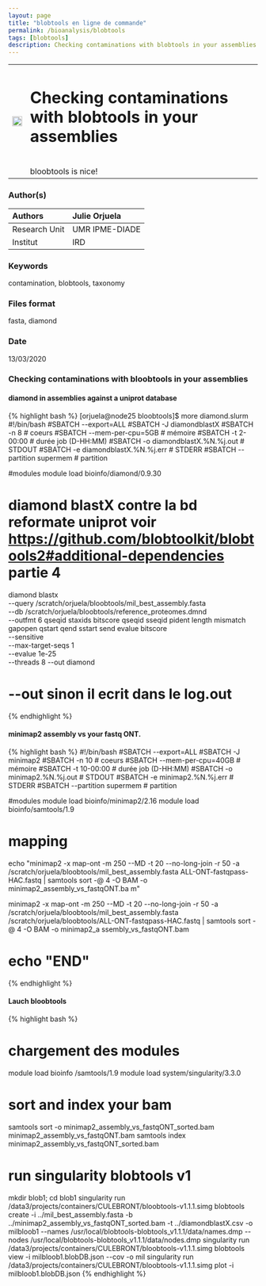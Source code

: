 ```yaml
---
layout: page
title: "blobtools en ligne de commande"
permalink: /bioanalysis/blobtools
tags: [blobtools]
description: Checking contaminations with blobtools in your assemblies
---
```

<table class="table-contact">
<tr>
<td><img width="100%" src="{{ site.url }}/images/blob.png" alt="" />
</td>
<td>
<h1> Checking contaminations with blobtools in your assemblies</h1><br />
bloobtools is nice!
</td>
</tr>
</table>



### Author(s)

| Authors  | Julie Orjuela |
| :------------- | :------------- |
| Research Unit | UMR IPME-DIADE   |
| Institut |  IRD |

### Keywords
contamination, blobtools, taxonomy

### Files format
fasta, diamond

### Date
13/03/2020

### Checking contaminations with bloobtools in your assemblies

#### diamond in assemblies against a uniprot database

{% highlight bash %}
[orjuela@node25 bloobtools]$ more diamond.slurm 
#!/bin/bash
#SBATCH --export=ALL
#SBATCH -J diamondblastX
#SBATCH -n 8                         # coeurs
#SBATCH --mem-per-cpu=5GB           # mémoire
#SBATCH -t 2-00:00                  # durée job (D-HH:MM)
#SBATCH -o diamondblastX.%N.%j.out        # STDOUT
#SBATCH -e diamondblastX.%N.%j.err        # STDERR
#SBATCH --partition supermem	     # partition

#modules 
module load bioinfo/diamond/0.9.30

# diamond blastX contre la bd reformate uniprot voir https://github.com/blobtoolkit/blobtools2#additional-dependencies partie 4
diamond blastx \
 --query /scratch/orjuela/bloobtools/mil_best_assembly.fasta \
 --db /scratch/orjuela/bloobtools/reference_proteomes.dmnd \
 --outfmt 6 qseqid staxids bitscore qseqid sseqid pident length mismatch gapopen qstart qend sstart send evalue bitscore \
 --sensitive \
 --max-target-seqs 1 \
 --evalue 1e-25 \
 --threads 8 
 --out diamond 
 # --out sinon il ecrit dans le log.out
{% endhighlight %}

#### minimap2 assembly vs your fastq ONT.

{% highlight bash %}
#!/bin/bash
#SBATCH --export=ALL
#SBATCH -J minimap2
#SBATCH -n 10                         # coeurs
#SBATCH --mem-per-cpu=40GB           # mémoire
#SBATCH -t 10-00:00                  # durée job (D-HH:MM)
#SBATCH -o minimap2.%N.%j.out        # STDOUT
#SBATCH -e minimap2.%N.%j.err        # STDERR
#SBATCH --partition supermem	     # partition

#modules
module load bioinfo/minimap2/2.16 
module load bioinfo/samtools/1.9

# mapping
echo "minimap2 -x map-ont -m 250 --MD -t 20 --no-long-join -r 50 -a /scratch/orjuela/bloobtools/mil_best_assembly.fasta ALL-ONT-fastqpass-HAC.fastq | samtools sort -@ 4 -O BAM -o minimap2_assembly_vs_fastqONT.ba
m"

minimap2 -x map-ont -m 250 --MD -t 20 --no-long-join -r 50 -a /scratch/orjuela/bloobtools/mil_best_assembly.fasta /scratch/orjuela/bloobtools/ALL-ONT-fastqpass-HAC.fastq | samtools sort -@ 4 -O BAM -o minimap2_a
ssembly_vs_fastqONT.bam

# echo "END"
{% endhighlight %}


#### Lauch bloobtools

{% highlight bash %}
# chargement des modules
module load bioinfo /samtools/1.9
module load system/singularity/3.3.0

# sort and index your bam
samtools sort -o minimap2_assembly_vs_fastqONT_sorted.bam minimap2_assembly_vs_fastqONT.bam
samtools index minimap2_assembly_vs_fastqONT_sorted.bam      

# run singularity blobtools v1
mkdir blob1; cd blob1
singularity run /data3/projects/containers/CULEBRONT/bloobtools-v1.1.1.simg blobtools create -i ../mil_best_assembly.fasta -b ../minimap2_assembly_vs_fastqONT_sorted.bam -t ../diamondblastX.csv -o milbloob1 --names /usr/local/blobtools-blobtools_v1.1.1/data/names.dmp --nodes /usr/local/blobtools-blobtools_v1.1.1/data/nodes.dmp
singularity run /data3/projects/containers/CULEBRONT/bloobtools-v1.1.1.simg blobtools view -i milbloob1.blobDB.json --cov -o mil
singularity run /data3/projects/containers/CULEBRONT/bloobtools-v1.1.1.simg plot -i milbloob1.blobDB.json
{% endhighlight %}

